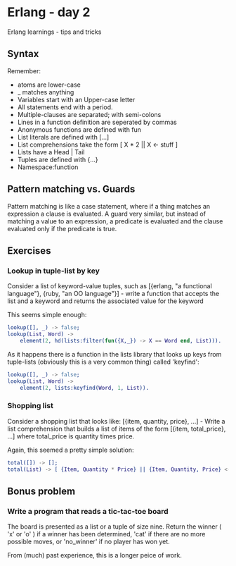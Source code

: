 # Erlang - day 2
Erlang learnings - tips and tricks

## Syntax
Remember:
* atoms are lower-case
* _ matches anything
* Variables start with an Upper-case letter
* All statements end with a period.
* Multiple-clauses are separated; with semi-colons
* Lines in a function definition are seperated by commas
* Anonymous functions are defined with fun
* List literals are defined with [...] 
* List comprehensions take the form [ X * 2 || X <- stuff ]
* Lists have a Head | Tail
* Tuples are defined with {...}
* Namespace:function

## Pattern matching vs. Guards
Pattern matching is like a case statement, where if a thing matches an expression a clause is evaluated. A guard very similar, but instead of matching a value to an expression, a predicate is evaluated and the clause evaluated only if the predicate is true.

## Exercises
### Lookup in tuple-list by key
Consider a list of keyword-value tuples, such as [{erlang, "a functional language"}, {ruby, "an OO language"}] - write a function that accepts the list and a keyword and returns the associated value for the keyword

This seems simple enough:
```erlang
lookup([], _) -> false;
lookup(List, Word) ->
    element(2, hd(lists:filter(fun({X,_}) -> X == Word end, List))).
```

As it happens there is a function in the lists library that looks up keys from tuple-lists (obviously this is a very common thing) called 'keyfind':

```erlang
lookup([], _) -> false;
lookup(List, Word) ->
    element(2, lists:keyfind(Word, 1, List)).
```

### Shopping list
Consider a shopping list that looks like: [{item, quantity, price}, ...] - Write a list comprehension that builds a list of items of the form [{item, total_price}, ...] where total_price is quantity times price.

Again, this seemed a pretty simple solution:
```erlang
total([]) -> [];
total(List) -> [ {Item, Quantity * Price} || {Item, Quantity, Price} <- List].
```

## Bonus problem
### Write a program that reads a tic-tac-toe board 
The board is presented as a list or a tuple of size nine. Return the winner ( 'x' or 'o' ) if a winner has been determined, 'cat' if there are no more possible moves, or 'no_winner' if no player has won yet.

From (much) past experience, this is a longer peice of work. 


